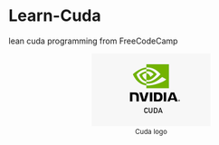 # Learn-Cuda

lean cuda programming from FreeCodeCamp

<p align="center">
    <img src="docs/Cuda logo.png">
    <br>
    <sup>Cuda logo</sup>
    <br>
</p>
